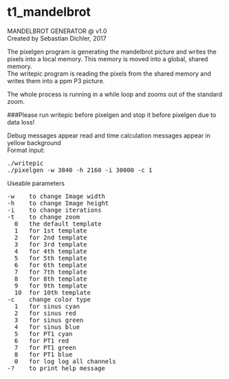 # t1_mandelbrot
MANDELBROT GENERATOR @ v1.0  
Created by Sebastian Dichler, 2017  
  
The pixelgen program is generating the mandelbrot picture and writes the pixels into a local memory. This memory is moved into a global, shared memory.  
The writepic program is reading the pixels from the shared memory and writes them into a ppm P3 picture.  

The whole process is running in a while loop and zooms out of the standard zoom.  
  
###Please run writepic before pixelgen and stop it before pixelgen due to data loss!  
  
Debug messages appear read and time calculation messages appear in yellow background  
Format input:
<pre>
./writepic  
./pixelgen -w 3840 -h 2160 -i 30000 -c 1  
</pre>

Useable parameters
<pre>
-w    to change Image width  
-h    to change Image height  
-i    to change iterations  
-t    to change zoom  
  0   the default template  
  1   for 1st template  
  2   for 2nd template  
  3   for 3rd template  
  4   for 4th template  
  5   for 5th template  
  6   for 6th template  
  7   for 7th template  
  8   for 8th template  
  9   for 9th template  
  10  for 10th template  
-c    change color type  
  1   for sinus cyan  
  2   for sinus red  
  3   for sinus green  
  4   for sinus blue  
  5   for PT1 cyan  
  6   for PT1 red  
  7   for PT1 green  
  8   for PT1 blue  
  0   for log log all channels  
-?    to print help message  
</pre>

